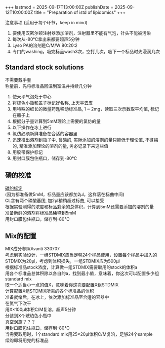+++
lastmod = 2025-09-17T13:00:00Z
publishDate = 2025-09-12T10:00:00Z
title = "Preparation of istd of lipidomics"
+++

注意事项 (适用于每个环节，keep in mind)

1. 要使用汉密尔顿注射器添加溶剂，注射器里不能有气泡，针头不能被污染
2. 每次从-80℃拿出来都要超声5分钟
3. Lyso PA的溶剂是C/M/W 80:20:2
4. 专门的washing，吸完标品wash3次，空打几次，吸下一个标品时先浸润几次

## Standard stock solutions

不需要戴手套  
称量前，先将标准品回温到室温并持续几分钟  

1. 使天平气泡处于中心  
2. 将棕色小瓶和盖子标记好名称, 上天平去皮
3. 用特殊的细长的微量药匙移动标准品, 1 ~ 2mg，读取三次示数取平均值, 标记在瓶子上
4. 根据分子量计算到5mM理论上需要的氯仿的量
5. 以下操作在冰上进行
6. 氯仿必须新鲜准备在合适的容器里
7. 迅速推出溶剂到瓶子中, 含磷的, 实际添加的溶剂的量只能低于理论值, 不含磷的, 精准添加理论的溶剂的量, 务必记录下来这些值
8. 用胶带保护标记
9. 用封口膜包住瓶口，储存到-80℃

## 磷的校准

[磷的标定](phos.md)  
(因为都准备做5mM，标品量应该都加2μl，这样落在标曲中间)  
CL含有两个磷酸基团, 加2μl稍稍超过标曲, 可以接受  
根据实验测得的浓度和标品剩余的总体积，计算到5mM还需要添加的溶剂的量  
准备新鲜的溶剂将标准品稀释到5mM  
用封口膜包住瓶口，储存到-80℃  

## Mix的配置

MIX成分参照Avanti 330707  
考虑到实验设计，一组STDMIX应当足够24个样品使用，设置每个样品中加入的STDMIX为20μl，考虑到体积损失，一组STDMIX应为500μl  
根据标准品stock浓度，计算做一组STDMIX需要取用的stock的体积a  
用各个标准品总体积除以各自的a，找到最小值，意味着，你这次可以配置多少组standard mix  
取一个适当小一点的值X，意味着你这次要配置X组STDMIX  
计算配置X组STDMIX所需的各个标准品的体积  
准备就绪后，在冰上，依次添加标准品至合适的容器中  
在氮气下吹干  
用X×100μl体积C/M复溶，超声5分钟  
分装到X个琥珀色小瓶中  
真空涡旋？？？  
用封口膜包住瓶口，储存到-80℃  
当需要取用时，1个standard mix用25×20μl体积C/M复溶，足够24个sample  
续购即将用完的标准品  
